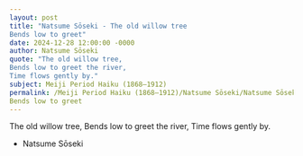```yaml
---
layout: post
title: "Natsume Sōseki - The old willow tree
Bends low to greet"
date: 2024-12-28 12:00:00 -0000
author: Natsume Sōseki
quote: "The old willow tree,
Bends low to greet the river,
Time flows gently by."
subject: Meiji Period Haiku (1868–1912)
permalink: /Meiji Period Haiku (1868–1912)/Natsume Sōseki/Natsume Sōseki - The old willow tree
Bends low to greet
---
```


The old willow tree,
Bends low to greet the river,
Time flows gently by.

- Natsume Sōseki
